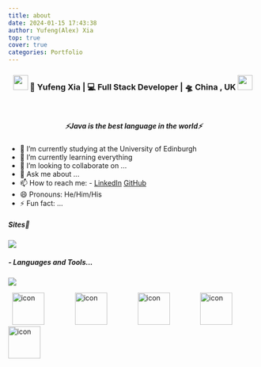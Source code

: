```yaml
---
title: about
date: 2024-01-15 17:43:38
author: Yufeng(Alex) Xia
top: true
cover: true
categories: Portfolio
---
```


<div align="center">
<h3><img src="https://media.giphy.com/media/WUlplcMpOCEmTGBtBW/giphy.gif" width="30"> 🙎 Yufeng Xia | 💻 Full Stack Developer | 🛸 China , UK <img src="https://media.giphy.com/media/WUlplcMpOCEmTGBtBW/giphy.gif" width="30"></h3>
</div>

 <h5 align="center">
   <i>⚡Java is the best language in the world⚡</i>
  </h5>


- 🔭 I’m currently studying at the University of Edinburgh 
- 🌱 I’m currently learning everything
- 👯 I’m looking to collaborate on ...
- 💬 Ask me about ...
- 📫 How to reach me: - [LinkedIn](https://www.linkedin.com/in/yufeng-xia-12648a25b/) [GitHub](https://github.com/xyf2002)
- 😄 Pronouns: He/Him/His
- ⚡ Fun fact: ...





##### Sites🌱
[![](https://img.shields.io/badge/GitHub-181717?style=for-the-badge&logo=GitHub&logoColor=181717&labelColor=ffffff)](https://github.com/xyf2002)

##### - Languages and Tools...

<!-- programming tool icon 编程工具图标 -->
<img src="https://skillicons.dev/icons?i=c,cpp,cs,ts,discord,twitter,mongodb,instagram,idea,git" /><br>

<!-- svg -->
<div>
  <img src="https://techstack-generator.vercel.app/kubernetes-icon.svg" alt="icon" width="65" style="width: 65px; height: 65px; margin-right: 50px; margin-bottom: 0px;" />
  <img src="https://techstack-generator.vercel.app/js-icon.svg" alt="icon" width="65" style="width: 65px; height: 65px; margin-right: 50px; margin-bottom: 0px;" />
  <img src="https://techstack-generator.vercel.app/mysql-icon.svg" alt="icon" width="65" style="width: 65px; height: 65px; margin-right: 50px; margin-bottom: 0px;" />
  <img src="https://techstack-generator.vercel.app/webpack-icon.svg" alt="icon" width="65" style="width: 65px; height: 65px; margin-right: 0px; margin-bottom: 0px;" />
  <img src="https://techstack-generator.vercel.app/docker-icon.svg" alt="icon" width="65" style="width: 65px; height: 65px; margin-right: 50px; margin-bottom: 0px;" /> 
  <img src="https://techstack-generator.vercel.app/redux-icon.s